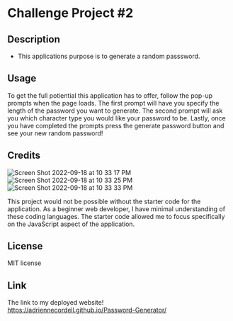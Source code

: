 # Challenge Project #2

## Description
- This applications purpose is to generate a random passsword. 

## Usage
To get the full potiential this application has to offer, follow the pop-up prompts when the page loads. The first prompt will have you specify the length of the password you want to generate. The second prompt will ask you which character type you would like your password to be. Lastly, once you have completed the prompts press the generate password button and see your new random password! 




## Credits
![Screen Shot 2022-09-18 at 10 33 17 PM](https://user-images.githubusercontent.com/110563204/190945963-8560e132-1056-498e-ab08-d3adfcf5b721.jpeg)
![Screen Shot 2022-09-18 at 10 33 25 PM](https://user-images.githubusercontent.com/110563204/190945987-50816d7d-b4a1-417c-a3c9-91c7f04f2c15.jpeg)
![Screen Shot 2022-09-18 at 10 33 33 PM](https://user-images.githubusercontent.com/110563204/190946011-35177ff0-9d02-458d-a7fa-362f11ca3b0e.jpeg)


This project would not be possible without the starter code for the application. As a beginner web developer, I have minimal understanding of these coding languages. The starter code allowed me to focus specifically on the JavaScript aspect of the application.


## License

MIT license 

## Link
The link to my deployed website!
https://adriennecordell.github.io/Password-Generator/
